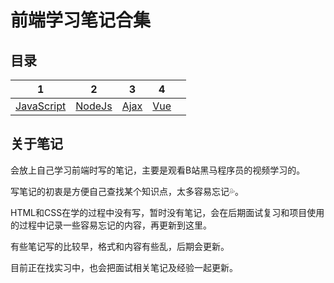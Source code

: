 # 前端学习笔记合集
## 目录

|               1               |           2           |         3         |       4       |      |
| :---------------------------: | :-------------------: | :---------------: | :-----------: | ---- |
| [JavaScript](./JavaScript.md) | [NodeJs](./nodejs.md) | [Ajax](./ajax.md) | [Vue](vue.md) |      |

## 关于笔记

会放上自己学习前端时写的笔记，主要是观看B站黑马程序员的视频学习的。

写笔记的初衷是方便自己查找某个知识点，太多容易忘记:sweat_drops:。

HTML和CSS在学的过程中没有写，暂时没有笔记，会在后期面试复习和项目使用的过程中记录一些容易忘记的内容，再更新到这里。

有些笔记写的比较早，格式和内容有些乱，后期会更新。

目前正在找实习中，也会把面试相关笔记及经验一起更新。
